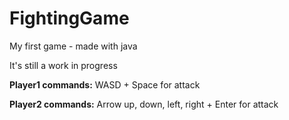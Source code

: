 # FightingGame
My first game - made with java

It's still a work in progress


**Player1 commands:** WASD + Space for attack

**Player2 commands:** Arrow up, down, left, right + Enter for attack
